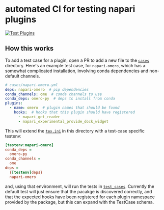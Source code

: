 # automated CI for testing napari plugins

[![Test Plugins](https://github.com/tlambert03/napari-plugin-tests/actions/workflows/test.yml/badge.svg?branch=main)](https://github.com/tlambert03/napari-plugin-tests/actions/workflows/test.yml)

## How this works

To add a test case for a plugin, open a PR to add a new file
to the [`cases`](cases) directory.  Here's an example test case, for
`napari-omero`, which has a somewhat complicated installation,
involving conda dependencies and non-default channels.

```yaml
# cases/napari-omero.yml
deps: napari-omero  # pip dependencies
conda_channels: ome  # conda channels to use
conda_deps: omero-py  # deps to install from conda
plugins:
  - name: omero  # plugin names that should be found
    hooks:  # hooks that this plugin should have registered
      - napari_get_reader
      - napari_experimental_provide_dock_widget
```

This will extend the [`tox.ini`](tox.ini) in this directory with
a test-case specific testenv:

```ini
[testenv:napari-omero]
conda_deps =
  omero-py
conda_channels =
  ome
deps =
  {[testenv]deps}
  napari-omero
```

and, using that environment, will run the tests in
[`test_cases`](test_cases.py). Currently the default test will just ensure
that the pacakge is discovered correctly, and that the expected
hooks have been registered for each plugin namespace provided by
the package, but this can expand with the TestCase schema.
